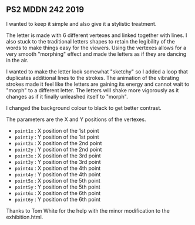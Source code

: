 ## PS2 MDDN 242 2019

I wanted to keep it simple and also give it a stylistic treatment.

The letter is made with 6 different vertexes and linked together with lines. I also stuck to the traditional letters shapes to retain the legibility of the words to make things easy for the viewers. Using the vertexes allows for a very smooth "morphing" effect and made the letters as if they are dancing in the air.

I wanted to make the letter look somewhat "sketchy" so I added a loop that duplicates additional lines to the strokes. The animation of the vibrating strokes made it feel like the letters are gaining its energy and cannot wait to "morph" to a different letter. The letters will shake more vigorously as it changes as if it finally unleashed itself to "morph".

I changed the background colour to black to get better contrast.

The parameters are the X and Y positions of the vertexes.

  * `point1x` : X position of the 1st point
  * `point1y` : Y position of the 1st point
  * `point2x` : X position of the 2nd point
  * `point2y` : Y position of the 2nd point
  * `point3x` : X position of the 3rd point
  * `point3y` : Y position of the 3rd point
  * `point4x` : X position of the 4th point
  * `point4y` : Y position of the 4th point
  * `point5x` : X position of the 5th point
  * `point5y` : Y position of the 5th point
  * `point6x` : X position of the 6th point
  * `point6y` : Y position of the 6th point

  Thanks to Tom White for the help with the minor modification to the exhibition.html.
